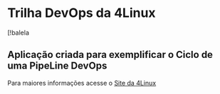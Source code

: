 # Trilha DevOps da 4Linux

<!-- Altere a Flag abaixo com sua URL do Travis -->
[!balela

## Aplicação criada para exemplificar o Ciclo de uma PipeLine DevOps


Para maiores informações acesse o [Site da 4Linux](https://www.4linux.com.br/cursos/devops)

